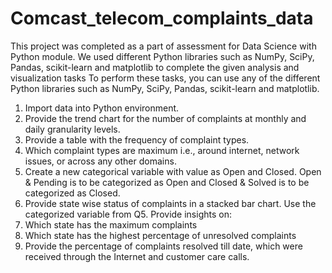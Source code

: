 # Comcast_telecom_complaints_data
This project was completed as a part of assessment for Data Science with Python module. We used different Python libraries such as NumPy, SciPy, Pandas, scikit-learn and  matplotlib to complete the given analysis and visualization tasks
To perform these tasks, you can use any of the different Python libraries such as NumPy, SciPy, Pandas, scikit-learn and matplotlib.
1. Import data into Python environment.
2. Provide the trend chart for the number of complaints at monthly and daily granularity levels.
3. Provide a table with the frequency of complaint types.
4. Which complaint types are maximum i.e., around internet, network issues, or across any other domains.
5. Create a new categorical variable with value as Open and Closed. Open & Pending is to be categorized as Open and Closed & Solved is to be categorized as Closed.
6. Provide state wise status of complaints in a stacked bar chart. Use the categorized variable from Q5. Provide insights on:
7. Which state has the maximum complaints
8. Which state has the highest percentage of unresolved complaints
9. Provide the percentage of complaints resolved till date, which were received through the Internet and customer care calls.
